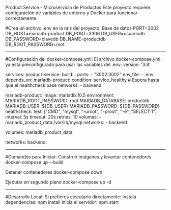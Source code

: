 Product Service - Microservicio de Productos
Este proyecto requiere configuración de variables de entorno y Docker para funcionar correctamente.

#Crea un archivo .env en la raíz del proyecto:
Base de datos
PORT=3002
DB_HOST=mariadb-product
DB_PORT=3306
DB_USER=usuariodb
DB_PASSWORD=clavedb
DB_NAME=productdb
DB_ROOT_PASSWORD=root

---------------------------------------------------------------------------------------

#Configuración del docker-compose.yml:
El archivo docker-compose.yml ya está preconfigurado para usar las variables del .env:
version: '3.8'

services:
  product-service:
    build: .
    ports:
      - "3002:3002"
    env_file:
      - .env
    depends_on:
      mariadb-product:
        condition: service_healthy  # Espera hasta que el healthcheck pase
    networks:
      - backend

  mariadb-product:
    image: mariadb:10.5
    environment:
      MARIADB_ROOT_PASSWORD: root
      MARIADB_DATABASE: productdb
      MARIADB_USER: ${DB_USER}
      MARIADB_PASSWORD: ${DB_PASSWORD}
    healthcheck:
      test: ["CMD", "mysql", "-uroot", "-proot", "-e", "SELECT 1"]
      interval: 5s
      timeout: 20s
      retries: 10
    volumes:
      - mariadb_product_data:/var/lib/mysql
    networks:
      - backend

volumes:
  mariadb_product_data:

networks:
  backend:

-----------------------------------------------

#Comandos para Iniciar:
Construir imágenes y levantar contenedores
docker-compose up --build

Detener contenedores
docker-compose down

Ejecutar en segundo plano
docker-compose up -d

---------------------------------------------

#Desarrollo Local:
Si prefieres ejecutarlo directamente:
Instala dependencias:
npm install
Inicia el servidor:
npm start
